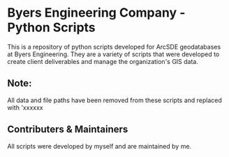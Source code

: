 <h1>Byers Engineering Company - Python Scripts</h1>
<p>This is a repository of python scripts developed for ArcSDE geodatabases at Byers Engineering. They are a variety of scripts that were developed to create client deliverables and manage the organization's GIS data.</p>
<h2>Note:</h2>
<p>All data and file paths have been removed from these scripts and replaced with 'xxxxxx</p>
<h2>Contributers & Maintainers</h2>
<p>All scripts were developed by myself and are maintained by me.</p>
  
